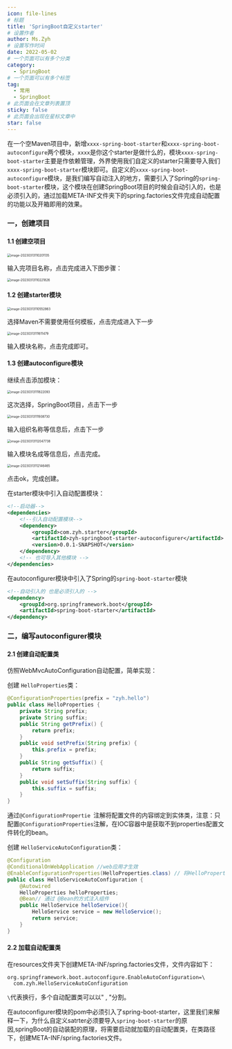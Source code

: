 ```yaml
---
icon: file-lines
# 标题
title: 'SpringBoot自定义starter'
# 设置作者
author: Ms.Zyh
# 设置写作时间
date: 2022-05-02
# 一个页面可以有多个分类
category:
  - SpringBoot
# 一个页面可以有多个标签
tag:
  - 常用
  - SpringBoot
# 此页面会在文章列表置顶
sticky: false
# 此页面会出现在星标文章中
star: false
---
```


在一个空Maven项目中，新增`xxxx-spring-boot-starter`和`xxxx-spring-boot-autoconfigure`两个模块，`xxxx`是你这个starter是做什么的，模块`xxxx-spring-boot-starter`主要是作依赖管理，外界使用我们自定义的starter只需要导入我们`xxxx-spring-boot-starter`模块即可。自定义的`xxxx-spring-boot-autoconfigure`模块，是我们编写自动注入的地方，需要引入了Spring的`spring-boot-starter`模块，这个模块在创建SpringBoot项目的时候会自动引入的，也是必须引入的，通过加载META-INF文件夹下的spring.factories文件完成自动配置的功能以及开箱即用的效果。

### 一，创建项目

#### 1.1 创建空项目

<img src="http://img.zouyh.top/article-img/20240917135056315.png" alt="image-20230313110201135" style="zoom: 50%;" />

输入完项目名称，点击完成进入下图步骤：

<img src="http://img.zouyh.top/article-img/20240917135057319.png" alt="image-20230313110221826" style="zoom: 50%;" />

#### 1.2 创建starter模块  

<img src="http://img.zouyh.top/article-img/20240917135057317.png" alt="image-20230313110552863" style="zoom:50%;" />

选择Maven不需要使用任何模板，点击完成进入下一步

<img src="http://img.zouyh.top/article-img/20240917135057320.png" alt="image-20230313111611479" style="zoom: 50%;" />

输入模块名称，点击完成即可。

#### 1.3 创建autoconfigure模块

继续点击添加模块：

<img src="http://img.zouyh.top/article-img/20240917135056313.png" alt="image-20230313111822093" style="zoom:50%;" />

这次选择，SpringBoot项目，点击下一步

<img src="http://img.zouyh.top/article-img/20240917135057318.png" alt="image-20230313111938730" style="zoom:50%;" />

输入组织名称等信息后，点击下一步

<img src="http://img.zouyh.top/article-img/20240917135056314.png" alt="image-20230313112047738" style="zoom:50%;" />

输入模块名成等信息后，点击完成。

<img src="http://img.zouyh.top/article-img/20240917135056316.png" alt="image-20230313112146465" style="zoom:50%;" />

点击ok，完成创建。

在starter模块中引入自动配置模块：

```xml
<!--启动器-->
<dependencies>
    <!--引入自动配置模块-->
    <dependency>
        <groupId>com.zyh.starter</groupId>
        <artifactId>zyh-springboot-starter-autoconfigurer</artifactId>
        <version>0.0.1-SNAPSHOT</version>
    </dependency>
    <!-- 也可导入其他模块 -->
</dependencies>
```

在autoconfigurer模块中引入了Spring的`spring-boot-starter`模块

```xml
<!--自动引入的 也是必须引入的 -->
<dependency>
    <groupId>org.springframework.boot</groupId>
    <artifactId>spring-boot-starter</artifactId>
</dependency>
```

### 二，编写autoconfigurer模块

#### 2.1 创建自动配置类

仿照WebMvcAutoConfiguration自动配置，简单实现：

创建 `HelloProperties`类：

```java
@ConfigurationProperties(prefix = "zyh.hello")
public class HelloProperties {
    private String prefix;
    private String suffix;
    public String getPrefix() {
        return prefix;
    }
    public void setPrefix(String prefix) {
        this.prefix = prefix;
    }
    public String getSuffix() {
        return suffix;
    }
    public void setSuffix(String suffix) {
        this.suffix = suffix;
    }
}
```

通过`@ConfigurationPropertie `注解将配置文件的内容绑定到实体类，注意：只配置`@ConfigurationProperties`注解，在IOC容器中是获取不到properties配置文件转化的bean。

创建 `HelloServiceAutoConfiguration`类：

```java
@Configuration
@ConditionalOnWebApplication //web应用才生效
@EnableConfigurationProperties(HelloProperties.class) // 将HelloProperties类添加到IOC容器中
public class HelloServiceAutoConfiguration {
    @Autowired
    HelloProperties helloProperties;
    @Bean// 通过 @Bean的方式注入组件
    public HelloService helloService(){
        HelloService service = new HelloService();        
        return service;
    }
}
```

#### 2.2 加载自动配置类

在resources文件夹下创建META-INF/spring.factories文件，文件内容如下：

```properties
org.springframework.boot.autoconfigure.EnableAutoConfiguration=\
  com.zyh.HelloServiceAutoConfiguration
```

`\`代表换行，多个自动配置类可以以" , "分割。

在autoconfigurer模块的pom中必须引入了spring-boot-starter，这里我们来解释一下，为什么自定义satrter必须要导入`spring-boot-starter`的原因,springBoot的自动装配的原理，将需要启动就加载的自动配置类，在类路径下，创建META-INF/spring.factories文件。
